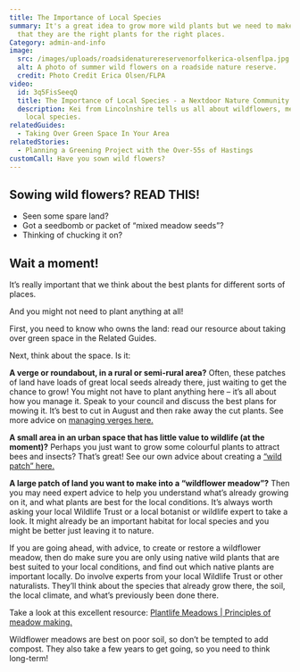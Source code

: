 ```yaml
---
title: The Importance of Local Species
summary: It's a great idea to grow more wild plants but we need to make sure
  that they are the right plants for the right places.
Category: admin-and-info
image:
  src: /images/uploads/roadsidenaturereservenorfolkerica-olsenflpa.jpg
  alt: A photo of summer wild flowers on a roadside nature reserve.
  credit: Photo Credit Erica Olsen/FLPA
video:
  id: 3q5FisSeeqQ
  title: The Importance of Local Species - a Nextdoor Nature Community Video
  description: Kei from Lincolnshire tells us all about wildflowers, meadows and
    local species.
relatedGuides:
  - Taking Over Green Space In Your Area
relatedStories:
  - Planning a Greening Project with the Over-55s of Hastings
customCall: Have you sown wild flowers?
---
```

## Sowing wild flowers? READ THIS!



* Seen some spare land? 
* Got a seedbomb or packet of “mixed meadow seeds”?
* Thinking of chucking it on?



## Wait a moment!



It’s really important that we think about the best plants for different sorts of places.

And you might not need to plant anything at all!



First, you need to know who owns the land: read our resource about taking over green space in the Related Guides.



Next, think about the space. Is it:



**A verge or roundabout, in a rural or semi-rural area?** Often, these patches of land have loads of great local seeds already there, just waiting to get the chance to grow! You might not have to plant anything here – it’s all about how you manage it. Speak to your council and discuss the best plans for mowing it. It’s best to cut in August and then rake away the cut plants. See more advice on [managing verges here.](https://www.wildlifetrusts.org/wildlife/managing-land-wildlife/managing-road-verges-wildlife)



**A small area in an urban space that has little value to wildlife (at the moment)?** Perhaps you just want to grow some colourful plants to attract bees and insects? That’s great! See our own advice about creating a [“wild patch” here.](https://www.wildlifetrusts.org/actions/how-grow-wild-patch-or-mini-meadow)



**A large patch of land you want to make into a “wildflower meadow”?** Then you may need expert advice to help you understand what’s already growing on it, and what plants are best for the local conditions. It’s always worth asking your local Wildlife Trust or a local botanist or wildlife expert to take a look. It might already be an important habitat for local species and you might be better just leaving it to nature.



If you are going ahead, with advice, to create or restore a wildflower meadow, then do make sure you are only using native wild plants that are best suited to your local conditions, and find out which native plants are important locally. Do involve experts from your local Wildlife Trust or other naturalists. They’ll think about the species that already grow there, the soil, the local climate, and what’s previously been done there.



Take a look at this excellent resource: [Plantlife Meadows | Principles of meadow making.](https://meadows.plantlife.org.uk/making-meadows/principles-of-meadow-making/)



Wildflower meadows are best on poor soil, so don’t be tempted to add compost. They also take a few years to get going, so you need to think long-term!
